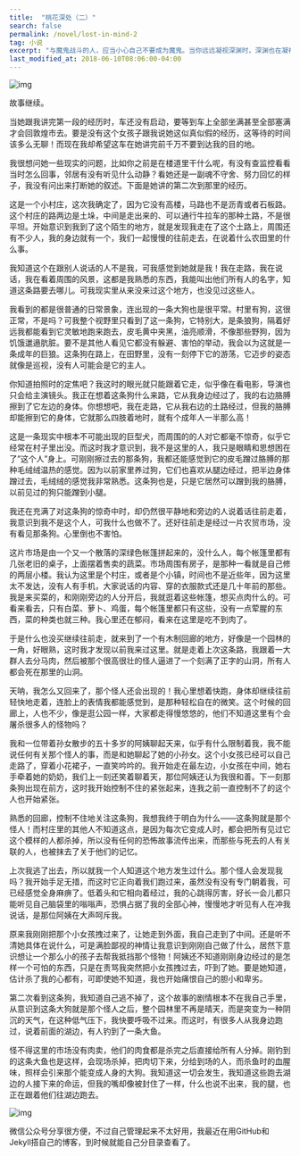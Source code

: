 ```yaml
---
title:  "桃花深处（二）"
search: false
permalink: /novel/lost-in-mind-2
tag: 小说
excerpt: "与魔鬼战斗的人，应当小心自己不要成为魔鬼。当你远远凝视深渊时，深渊也在凝视你。"
last_modified_at: 2018-06-10T08:06:00-04:00
---
```


![img](https://mmbiz.qpic.cn/mmbiz_jpg/fgOI29Gemll5oNOFFX75XGQPsDqxlbjG838ONuHy79Y9sn4LLMnCMyk6AeR0FKZiba6ZNylOpZ6j9mlg32uTb4w/640?wx_fmt=jpeg)



故事继续。

当她跟我讲完第一段的经历时，车还没有启动，要等到车上全部坐满甚至全部塞满才会回敦煌市去。要是没有这个女孩子跟我说她这似真似假的经历，这等待的时间该多么无聊！而现在我却希望这车在她讲完前千万不要到达我的目的地。

我很想问她一些现实的问题，比如你之前是在楼道里干什么呢，有没有查监控看看当时怎么回事，邻居有没有听见什么动静？看她还是一副魂不守舍、努力回忆的样子，我没有问出来打断她的叙述。下面是她讲的第二次到那里的经历。

这是一个小村庄，这次我确定了，因为它没有高楼，马路也不是沥青或者石板路。这个村庄的路两边是土垛，中间是走出来的、可以通行牛拉车的那种土路，不是很平坦。开始意识到我到了这个陌生的地方，就是发现我走在了这个土路上，周围还有不少人，我的身边就有一个，我们一起慢慢的往前走去，在说着什么农田里的什么事。

我知道这个在跟别人说话的人不是我，可我感觉到她就是我！我在走路，我在说话，我在看着周围的风景，这都是我熟悉的东西，我能叫出他们所有人的名字，知道这条路要去哪儿。可我现实里从来没来过这个地方，也没见过这些人。

我看到的都是很普通的日常景象，连出现的一条大狗也是很平常。村里有狗，这很正常，不是吗？可我整个视野里只看到了这一条狗，它特别大，是条狼狗，隔着好远我都能看到它灵敏地跑来跑去，皮毛黄中夹黑，油亮顺滑，不像那些野狗，因为饥饿邋遢肮脏。要不是其他人看见它都没有躲避、害怕的举动，我会以为这就是一条成年的巨狼。这条狗在路上，在田野里，没有一刻停下它的游荡，它迈步的姿态就像是巡视，没有人可能会是它的主人。

你知道拍照时的定焦吧？我这时的眼光就只能跟着它走，似乎像在看电影，导演也只会给主演镜头。我正在想着这条狗什么来路，它从我身边经过了，我的右边胳膊擦到了它左边的身体。你想想吧，我在走路，它从我右边的土路经过，但我的胳膊却能擦到它的身体，它就那么四肢着地时，就有个成年人一半那么高！

这是一条现实中根本不可能出现的巨型犬，而周围的的人对它都毫不惊奇，似乎它经常在村子里出没。而这时我才意识到，我不是这里的人，我只是眼睛和思想困在了”这个人”身上。可刚刚擦过去的那条狗，我都还能感觉到它的皮毛蹭过胳膊的那种毛绒绒温热的感觉。因为以前家里养过狗，它们也喜欢从腿边经过，把半边身体蹭过去，毛绒绒的感觉我非常熟悉。这条狗也是，只是它居然可以蹭到我的胳膊，以前见过的狗只能蹭到小腿。

我还在充满了对这条狗的惊奇中时，却仍然很平静地和旁边的人说着话往前走着，我意识到我不是这个人，可我什么也做不了。还好往前走是经过一片农贸市场，没有看见那条狗。心里倒也不害怕。

这片市场是由一个又一个散落的深绿色帐篷拼起来的，没什么人，每个帐篷里都有几张老旧的桌子，上面摆着售卖的蔬菜。市场周围有房子，是那种一看就是自己修的两层小楼。我认为这里是个村庄，或者是个小镇，时间也不是近些年，因为这里太不发达，没有人有手机，大家说话的内容、穿的衣服款式还是几十年前的那些。我是来买菜的，和刚刚旁边的人分开后，我就逛着这些帐篷，想买点肉什么的。可看来看去，只有白菜、萝卜、鸡蛋，每个帐篷里都只有这些，没有一点荤腥的东西，菜的种类也就三种。我心里还在郁闷，看来在这里是吃不到肉了。

于是什么也没买继续往前走，就来到了一个有木制回廊的地方，好像是一个园林的一角，好眼熟，这时我才发现以前我来过这里。就是走着上次这条路，我跟着一大群人去分马肉，然后被那个很高很壮的怪人逼进了一个刻满了正字的山洞，所有人都会死在那里的山洞。

天呐，我怎么又回来了，那个怪人还会出现的！我心里想着快跑，身体却继续往前轻快地走着，连脸上的表情我都能感觉到，是那种轻松自在的微笑。这个时候的回廊上，人也不少，像是逛公园一样，大家都走得慢悠悠的，他们不知道这里有个会屠杀很多人的怪物吗？

我和一位带着孙女散步的五十多岁的阿姨聊起天来，似乎有什么限制着我，我不能说任何有关那个怪人的事，而是和她聊起了她的小孙女。这个小女孩已经可以自己走路了，穿着小花裙子，一直笑吟吟的。我开始走在最左边，小女孩在中间，她右手牵着她的奶奶，我们上一刻还笑着聊着天，那位阿姨还认为我很和善。下一刻那条狗出现在前方，这时我开始控制不住的紧张起来，连我之前一直控制不了的这个人也开始紧张。

熟悉的回廊，控制不住地关注这条狗，我想我终于明白为什么——这条狗就是那个怪人！而村庄里的其他人不知道这点，是因为每次它变成人时，都会把所有见过它这个模样的人都杀掉，所以没有任何的恐怖故事流传出来，而那些与死去的人有关联的人，也被抹去了关于他们的记忆。

上次我逃了出去，所以就我一个人知道这个地方发生过什么。那个怪人会发现我吗？我开始手足无措，而这时它正向着我们跑过来，虽然没有没有专门朝着我，可已经感觉全身麻痹了。低着头和它相向着经过，我的心跳得厉害，好长一会儿都只能听见自己脑袋里的嗡嗡声，恐惧占据了我的全部心神，慢慢地才听见有人在冲我说话，是那位阿姨在大声呵斥我。

原来我刚刚把那个小女孩拽过来了，让她走到外面，我自己走到了中间。还是听不清她具体在说什么，可是满脸鄙视的神情让我意识到刚刚自己做了什么，居然下意识想让一个那么小的孩子去帮我抵挡那个怪物！阿姨还不知道刚刚身边经过的是怎样一个可怕的东西，只是在责骂我突然把小女孩拽过去，吓到了她。要是她知道，估计杀了我的心都有，可即使她不知道，我也开始痛恨自己的胆小和卑劣。

第二次看到这条狗，我知道自己逃不掉了，这个故事的剧情根本不在我自己手里，从意识到这条大狗就是那个怪人之后，整个园林里不再是晴天，而是突变为一种阴沉的天气，在这种低气压下，我快要呼吸不过来。而这时，有很多人从我身边跑过，说着前面的湖边，有人钓到了一条大鱼。

怪不得这里的市场没有肉卖，他们的肉食都是杀完之后直接给所有人分掉。刚钓到的这条大鱼也是这样，会现场杀掉，把肉切下来，分给到场的人，而杀鱼时的血腥味，照样会引来那个能变成人身的大狗。我知道这一切会发生，我知道这些跑去湖边的人接下来的命运，但我的嘴却像被封住了一样，什么也说不出来，我的腿，也正在跟着他们往湖边跑去。

![img](https://mmbiz.qpic.cn/mmbiz_jpg/fgOI29GemlkxW9I2jKYYtE1MPIMeqKctNFA0o4tb38k5kUGpxDdy89enrOE8Qkrmh8pJuA7Nh1QicmUMsWL3f6w/640?wx_fmt=jpeg)



微信公众号分享很方便，不过自己管理起来不太好用，我最近在用GitHub和Jekyll搭自己的博客，到时候就能自己分目录查看了。